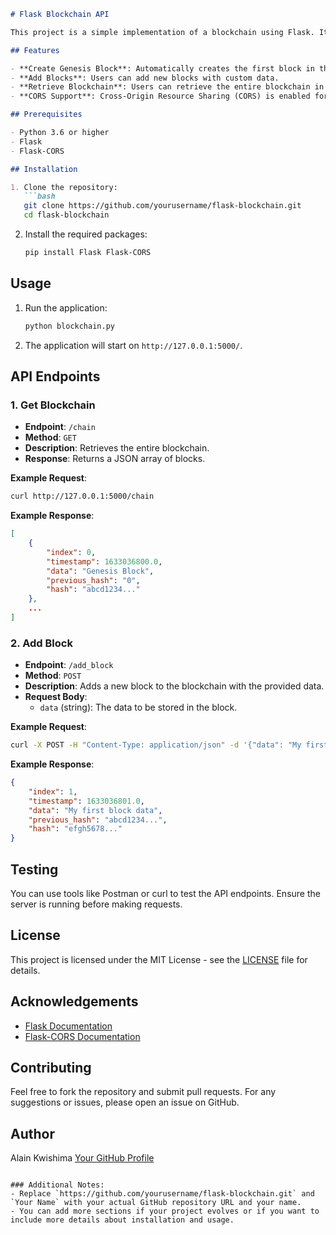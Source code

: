 
```markdown
# Flask Blockchain API

This project is a simple implementation of a blockchain using Flask. It allows users to create and manage a blockchain, adding new blocks with data and retrieving the entire chain.

## Features

- **Create Genesis Block**: Automatically creates the first block in the blockchain.
- **Add Blocks**: Users can add new blocks with custom data.
- **Retrieve Blockchain**: Users can retrieve the entire blockchain in JSON format.
- **CORS Support**: Cross-Origin Resource Sharing (CORS) is enabled for all routes.

## Prerequisites

- Python 3.6 or higher
- Flask
- Flask-CORS

## Installation

1. Clone the repository:
   ```bash
   git clone https://github.com/yourusername/flask-blockchain.git
   cd flask-blockchain
   ```

2. Install the required packages:
   ```bash
   pip install Flask Flask-CORS
   ```

## Usage

1. Run the application:
   ```bash
   python blockchain.py
   ```

2. The application will start on `http://127.0.0.1:5000/`.

## API Endpoints

### 1. Get Blockchain

- **Endpoint**: `/chain`
- **Method**: `GET`
- **Description**: Retrieves the entire blockchain.
- **Response**: Returns a JSON array of blocks.

**Example Request**:
```bash
curl http://127.0.0.1:5000/chain
```

**Example Response**:
```json
[
    {
        "index": 0,
        "timestamp": 1633036800.0,
        "data": "Genesis Block",
        "previous_hash": "0",
        "hash": "abcd1234..."
    },
    ...
]
```

### 2. Add Block

- **Endpoint**: `/add_block`
- **Method**: `POST`
- **Description**: Adds a new block to the blockchain with the provided data.
- **Request Body**:
  - `data` (string): The data to be stored in the block.

**Example Request**:
```bash
curl -X POST -H "Content-Type: application/json" -d '{"data": "My first block data"}' http://127.0.0.1:5000/add_block
```

**Example Response**:
```json
{
    "index": 1,
    "timestamp": 1633036801.0,
    "data": "My first block data",
    "previous_hash": "abcd1234...",
    "hash": "efgh5678..."
}
```

## Testing

You can use tools like Postman or curl to test the API endpoints. Ensure the server is running before making requests.

## License

This project is licensed under the MIT License - see the [LICENSE](LICENSE) file for details.

## Acknowledgements

- [Flask Documentation](https://flask.palletsprojects.com/)
- [Flask-CORS Documentation](https://flask-cors.readthedocs.io/)

## Contributing

Feel free to fork the repository and submit pull requests. For any suggestions or issues, please open an issue on GitHub.

## Author

Alain Kwishima 
[Your GitHub Profile](https://github.com/yourusername)
```

### Additional Notes:
- Replace `https://github.com/yourusername/flask-blockchain.git` and `Your Name` with your actual GitHub repository URL and your name.
- You can add more sections if your project evolves or if you want to include more details about installation and usage.
